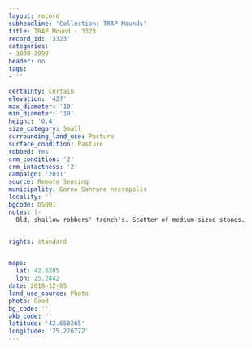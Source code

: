 ```yaml
---
layout: record
subheadline: 'Collection: TRAP Mounds'
title: TRAP Mound - 3323
record_id: '3323'
categories:
- 3000-3999
header: no
tags:
- ''

certainty: Certain
elevation: '427'
max_diameter: '10'
min_diameter: '10'
height: '0.4'
size_category: Small
surrounding_land_use: Pasture
surface_condition: Pasture
robbed: Yes
crm_condition: '2'
crm_intactness: '2'
campaign: '2011'
source: Remote Sensing
municipality: Gorno Sahrane necropolis
locality: ''
bgcode: DS001
notes: |-
  Old, shallow robbers' trench's. Scatter of medium-sized stones.


rights: standard


maps:
  lat: 42.6285
  lon: 25.2442
date: 2018-12-05
land_use_source: Photo
photo: Good
bg_code: ''
akb_code: ''
latitude: '42.658265'
longitude: '25.226772'
---
```

